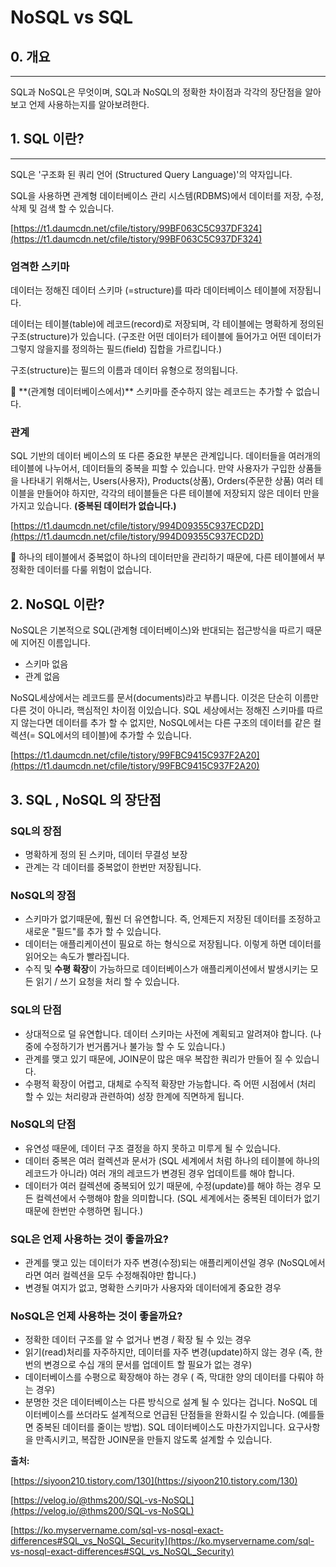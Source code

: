 # NoSQL vs SQL

## 0. 개요

---

SQL과 NoSQL은 무엇이며, SQL과 NoSQL의 정확한 차이점과 각각의 장단점을 알아보고 언제 사용하는지를 알아보려한다.

## 1. SQL 이란?

---

SQL은 '구조화 된 쿼리 언어 (Structured Query Language)'의 약자입니다.

SQL을 사용하면 관계형 데이터베이스 관리 시스템(RDBMS)에서 데이터를 저장, 수정, 삭제 및 검색 할 수 있습니다.

[https://t1.daumcdn.net/cfile/tistory/99BF063C5C937DF324](https://t1.daumcdn.net/cfile/tistory/99BF063C5C937DF324)

### **엄격한 스키마**

데이터는 정해진 데이터 스키마 (=structure)를 따라 데이터베이스 테이블에 저장됩니다.

데이터는 테이블(table)에 레코드(record)로 저장되며, 각 테이블에는 명확하게 정의된 구조(structure)가 있습니다. (구조란 어떤 데이터가 테이블에 들어가고 어떤 데이터가 그렇지 않을지를 정의하는 필드(field) 집합을 가르킵니다.)

구조(structure)는 필드의 이름과 데이터 유형으로 정의됩니다.

<aside>
📝 **(관계형 데이터베이스에서)** 스키마를 준수하지 않는 레코드는 추가할 수 없습니다.

</aside>

### **관계**

SQL 기반의 데이터 베이스의 또 다른 중요한 부분은 관계입니다.
데이터들을 여러개의 테이블에 나누어서, 데이터들의 중복을 피할 수 있습니다. 만약 사용자가 구입한 상품들을 나타내기 위해서는, Users(사용자), Products(상품), Orders(주문한 상품) 여러 테이블을 만들어야 하지만, 각각의 테이블들은 다른 테이블에 저장되지 않은 데이터 만을 가지고 있습니다. **(중복된 데이터가 없습니다.)**

[https://t1.daumcdn.net/cfile/tistory/994D09355C937ECD2D](https://t1.daumcdn.net/cfile/tistory/994D09355C937ECD2D)

<aside>
📝 하나의 테이블에서 중복없이 하나의 데이터만을 관리하기 때문에, 다른 테이블에서 부정확한 데이터를 다룰 위험이 없습니다.

</aside>

## 2. NoSQL 이란?

NoSQL은 기본적으로 SQL(관계형 데이터베이스)와 반대되는 접근방식을 따르기 때문에 지어진 이름입니다.

- 스키마 없음
- 관계 없음

NoSQL세상에서는 레코드를 문서(documents)라고 부릅니다.
이것은 단순히 이름만 다른 것이 아니라, 핵심적인 차이점 이있습니다. SQL 세상에서는 정해진 스키마를 따르지 않는다면 데이터를 추가 할 수 없지만, NoSQL에서는 다른 구조의 데이터를 같은 컬렉션(= SQL에서의 테이블)에 추가할 수 있습니다.

[https://t1.daumcdn.net/cfile/tistory/99FBC9415C937F2A20](https://t1.daumcdn.net/cfile/tistory/99FBC9415C937F2A20)

## 3. SQL , NoSQL 의 장단점

### **SQL의 장점**

- 명확하게 정의 된 스키마, 데이터 무결성 보장
- 관계는 각 데이터를 중복없이 한번만 저장됩니다.

### **NoSQL의 장점**

- 스키마가 없기때문에, 훨씬 더 유연합니다. 즉, 언제든지 저장된 데이터를 조정하고 새로운 "필드"를 추가 할 수 있습니다.
- 데이터는 애플리케이션이 필요로 하는 형식으로 저장됩니다. 이렇게 하면 데이터를 읽어오는 속도가 빨라집니다.
- 수직 및 **수평 확장**이 가능하므로 데이터베이스가 애플리케이션에서 발생시키는 모든 읽기 / 쓰기 요청을 처리 할 수 있습니다.

### **SQL의 단점**

- 상대적으로 덜 유연합니다. 데이터 스키마는 사전에 계획되고 알려져야 합니다. (나중에 수정하기가 번거롭거나 불가능 할 수 도 있습니다.)
- 관계를 맺고 있기 때문에, JOIN문이 많은 매우 복잡한 쿼리가 만들어 질 수 있습니다.
- 수평적 확장이 어렵고, 대체로 수직적 확장만 가능합니다. 즉 어떤 시점에서 (처리 할 수 있는 처리량과 관련하여) 성장 한계에 직면하게 됩니다.

### **NoSQL의 단점**

- 유연성 때문에, 데이터 구조 결정을 하지 못하고 미루게 될 수 있습니다.
- 데이터 중복은 여러 컬렉션과 문서가 (SQL 세계에서 처럼 하나의 테이블에 하나의 레코드가 아니라) 여러 개의 레코드가 변경된 경우 업데이트를 해야 합니다.
- 데이터가 여러 컬렉션에 중복되어 있기 때문에, 수정(update)를 해야 하는 경우 모든 컬렉션에서 수행해야 함을 의미합니다. (SQL 세계에서는 중복된 데이터가 없기 때문에 한번만 수행하면 됩니다.)

### **SQL은 언제 사용하는 것이 좋을까요?**

- 관계를 맺고 있는 데이터가 자주 변경(수정)되는 애플리케이션일 경우 (NoSQL에서라면 여러 컬렉션을 모두 수정해줘야만 합니다.)
- 변경될 여지가 없고, 명확한 스키마가 사용자와 데이터에게 중요한 경우

### **NoSQL은 언제 사용하는 것이 좋을까요?**

- 정확한 데이터 구조를 알 수 없거나 변경 / 확장 될 수 있는 경우
- 읽기(read)처리를 자주하지만, 데이터를 자주 변경(update)하지 않는 경우 (즉, 한번의 변경으로 수십 개의 문서를 업데이트 할 필요가 없는 경우)
- 데이터베이스를 수평으로 확장해야 하는 경우 ( 즉, 막대한 양의 데이터를 다뤄야 하는 경우)
- 분명한 것은 데이터베이스는 다른 방식으로 설계 될 수 있다는 겁니다. NoSQL 데이터베이스를 쓰더라도 설계적으로 언급된 단점들을 완화시킬 수 있습니다. (예를들면 중복된 데이터를 줄이는 방법). SQL 데이터베이스도 마찬가지입니다. 요구사항을 만족시키고, 복잡한 JOIN문을 만들지 않도록 설계할 수 있습니다.

**출처:**

[https://siyoon210.tistory.com/130](https://siyoon210.tistory.com/130)

[https://velog.io/@thms200/SQL-vs-NoSQL](https://velog.io/@thms200/SQL-vs-NoSQL)

[https://ko.myservername.com/sql-vs-nosql-exact-differences#SQL_vs_NoSQL_Security](https://ko.myservername.com/sql-vs-nosql-exact-differences#SQL_vs_NoSQL_Security)
